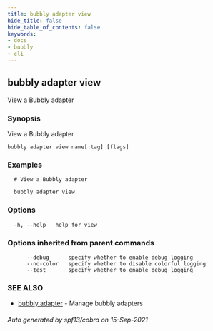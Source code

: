```yaml
---
title: bubbly adapter view
hide_title: false
hide_table_of_contents: false
keywords:
- docs
- bubbly
- cli
---
```

## bubbly adapter view

View a Bubbly adapter

### Synopsis

View a Bubbly adapter



```
bubbly adapter view name[:tag] [flags]
```

### Examples

```
  # View a Bubbly adapter
  
  bubbly adapter view
```

### Options

```
  -h, --help   help for view
```

### Options inherited from parent commands

```
      --debug      specify whether to enable debug logging
      --no-color   specify whether to disable colorful logging
      --test       specify whether to enable debug logging
```

### SEE ALSO

* [bubbly adapter](bubbly_adapter.md)	 - Manage bubbly adapters

###### Auto generated by spf13/cobra on 15-Sep-2021
